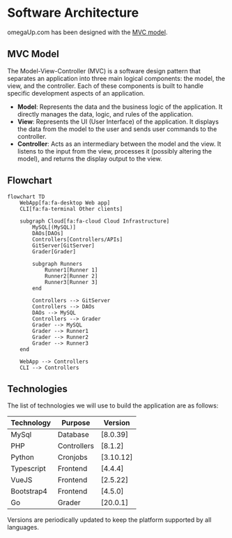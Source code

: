 # Software Architecture

omegaUp.com has been designed with the [MVC model](https://en.wikipedia.org/wiki/Model%E2%80%93view%E2%80%93controller).

## MVC Model

The Model-View-Controller (MVC) is a software design pattern that separates an application into three main logical components: the model, the view, and the controller. Each of these components is built to handle specific development aspects of an application.

- **Model**: Represents the data and the business logic of the application. It directly manages the data, logic, and rules of the application.
- **View**: Represents the UI (User Interface) of the application. It displays the data from the model to the user and sends user commands to the controller.
- **Controller**: Acts as an intermediary between the model and the view. It listens to the input from the view, processes it (possibly altering the model), and returns the display output to the view.

## Flowchart
```mermaid
flowchart TD
    WebApp[fa:fa-desktop Web app]
    CLI[fa:fa-terminal Other clients]
    
    subgraph Cloud[fa:fa-cloud Cloud Infrastructure]
        MySQL[(MySQL)]
        DAOs[DAOs]
        Controllers[Controllers/APIs]
        GitServer[GitServer]
        Grader[Grader]
        
        subgraph Runners
            Runner1[Runner 1]
            Runner2[Runner 2]
            Runner3[Runner 3]
        end
        
        Controllers --> GitServer
        Controllers --> DAOs
        DAOs --> MySQL
        Controllers --> Grader
        Grader --> MySQL
        Grader --> Runner1
        Grader --> Runner2
        Grader --> Runner3
    end
    
    WebApp --> Controllers
    CLI --> Controllers

```

## Technologies

The list of technologies we will use to build the application are as follows:


| Technology          | Purpose                | Version  |
| ------------------- | ---------------------- | -------- |
| MySql            | Database             | [8.0.39] |
| PHP              | Controllers        | [8.1.2]   |
| Python           | Cronjobs             | [3.10.12] |
| Typescript       | Frontend             | [4.4.4]  |
| VueJS            | Frontend             | [2.5.22] |
| Bootstrap4       | Frontend             | [4.5.0] |
| Go               | Grader               | [20.0.1] |

Versions are periodically updated to keep the platform supported by all languages.
